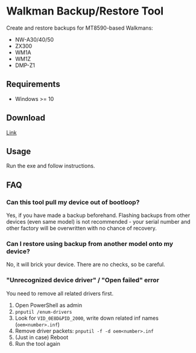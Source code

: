 Walkman Backup/Restore Tool
===

Create and restore backups for MT8590-based Walkmans:
  - NW-A30/40/50
  - ZX300
  - WM1A
  - WM1Z
  - DMP-Z1

## Requirements

  - Windows >= 10

## Download

[Link](https://github.com/unknown321/wbrt/releases/latest)

## Usage

Run the exe and follow instructions.

## FAQ

### Can this tool pull my device out of bootloop?

Yes, if you have made a backup beforehand. Flashing backups from other devices (even same model) is not 
recommended - your serial number and other factory will be overwritten with no chance of recovery.

### Can I restore using backup from another model onto my device?

No, it will brick your device. There are no checks, so be careful.

### "Unrecognized device driver" / "Open failed" error

You need to remove all related drivers first.

1. Open PowerShell as admin
2. `pnputil /enum-drivers`
3. Look for `VID_0E8D&PID_2000`, write down related inf names (`oem<number>.inf`)
4. Remove driver packets: `pnputil -f -d oem<number>.inf`
5. (Just in case) Reboot
6. Run the tool again